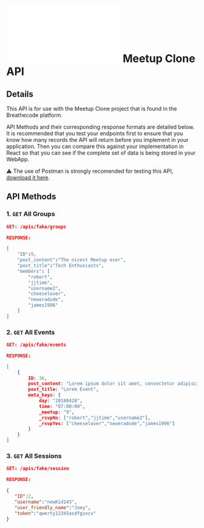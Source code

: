 # ![alt text](/apis/img/images.php?blob&random&cat=icon&tags=breathecode,32) Meetup Clone API

## Details

This API is for use with the Meetup Clone project that is found in the Breathecode platform.

API Methods and their corresponding response formats are detailed below. It is recommended that you test your endpoints first to ensure that you know how many records the API will return before you implement in your application. Then you can compare this against your implementation in React so that you can see if the complete set of data is being stored in your WebApp.

⚠️ The use of Postman is strongly recomended for testing this API, [download it here](https://getpostman.com/).

## API Methods

### 1. `GET` All Groups

```json
GET: /apis/fake/groups

RESPONSE:

[
    "ID":9,
    "post_content":"The nicest Meetup ever",
    "post_title":"Tech Enthusiasts",
    "members": [
        "robert",
        "jjtime",
        "username2",
        "cheeselover",
        "neweradude",
        "james1996"
    ]
]
```

### 2. `GET` All Events

```json
GET: /apis/fake/events

RESPONSE:

[
    {
        ID: 36,
        post_content: "Lorem ipsum dolor sit amet, consectetur adipiscing elit. Sed nec libero consectetur risus vehicula interdum eu at elit. Proin a commodo erat, eu molestie ipsum. Aliquam tristique nunc a est tristique, et convallis risus ullamcorper. Fusce nec massa ac enim pellentesque ornare. Pellentesque non sapien varius, pellentesque tellus sit amet, facilisis justo. Duis rhoncus nunc id elementum dapibus. Sed dictum lacinia vestibulum.",
        post_title: "Lorem Event",
        meta_keys: {
            day: "20180428",
            time: "07:00:00",
            _meetup: "9",
            _rsvpNo: ["robert","jjtime","username2"],
            _rsvpYes: ["cheeselover","neweradude","james1996"]
        }
    }
]
```

### 3. `GET` All Sessions

```json
GET: /apis/fake/session

RESPONSE:

{
   "ID":2,
   "username":"newKid143",
   "user_friendly_name":"Joey",
   "token":"qwerty12345asdfgzxcv"
}
```
